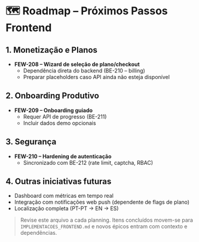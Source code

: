 # 🗺️ Roadmap – Próximos Passos Frontend

## 1. Monetização e Planos
- **FEW-208 – Wizard de seleção de plano/checkout**
  - Dependência direta do backend (BE-210 – billing)
  - Preparar placeholders caso API ainda não esteja disponível

## 2. Onboarding Produtivo
- **FEW-209 – Onboarding guiado**
  - Requer API de progresso (BE-211)
  - Incluir dados demo opcionais

## 3. Segurança
- **FEW-210 – Hardening de autenticação**
  - Sincronizado com BE-212 (rate limit, captcha, RBAC)

## 4. Outras iniciativas futuras
- Dashboard com métricas em tempo real
- Integração com notificações web push (dependente de flags de plano)
- Localização completa (PT-PT → EN → ES)

> Revise este arquivo a cada planning. Itens concluídos movem-se para `IMPLEMENTACOES_FRONTEND.md` e novos épicos entram com contexto e dependências.
